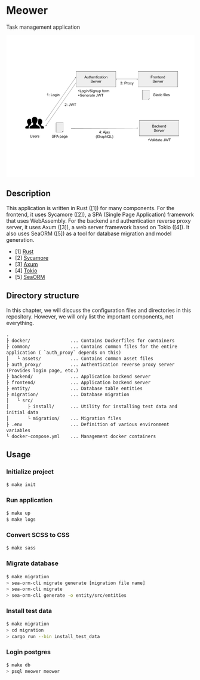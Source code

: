 # Meower

Task management application

![Architecture](./architecture.png)


## Description

This application is written in Rust ([1]) for many components. For the frontend,
it uses Sycamore ([2]), a SPA (Single Page Application) framework that uses
WebAssembly. For the backend and authentication reverse proxy server, it uses
Axum ([3]), a web server framework based on Tokio ([4]). It also uses SeaORM
([5]) as a tool for database migration and model generation.

- [1] [Rust](https://www.rust-lang.org)
- [2] [Sycamore](https://sycamore-rs.netlify.app)
- [3] [Axum](https://github.com/tokio-rs/axum)
- [4] [Tokio](https://tokio.rs)
- [5] [SeaORM](https://www.sea-ql.org/SeaORM)


## Directory structure

In this chapter, we will discuss the configuration files and directories in
this repository. However, we will only list the important components, not
everything.

```
.
├ docker/               ... Contains Dockerfiles for containers
├ common/               ... Contains common files for the entire application ( `auth_proxy` depends on this)
│   └ assets/           ... Contains common asset files
├ auth_proxy/           ... Authentication reverse proxy server (Provides login page, etc.)
├ backend/              ... Application backend server
├ frontend/             ... Application backend server
├ entity/               ... Database table entities
├ migration/            ... Database migration
│   └ src/
│       ├ install/      ... Utility for installing test data and initial data
│       └ migration/    ... Migration files
├ .env                  ... Definition of various environment variables
└ docker-compose.yml    ... Management docker containers
```


## Usage

### Initialize project

```sh
$ make init
```

### Run application

```sh
$ make up
$ make logs
```

### Convert SCSS to CSS

```sh
$ make sass
```

### Migrate database

```sh
$ make migration
> sea-orm-cli migrate generate [migration file name]
> sea-orm-cli migrate
> sea-orm-cli generate -o entity/src/entities
```

### Install test data

```sh
$ make migration
> cd migration
> cargo run --bin install_test_data
```

### Login postgres

```sh
$ make db
> psql meower meower
```
